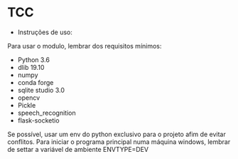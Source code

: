 # TCC
- Instruções de uso:

Para usar o modulo, lembrar dos requisitos mínimos:

- Python 3.6
- dlib 19.10
- numpy
- conda forge
- sqlite studio 3.0
- opencv
- Pickle
- speech_recognition
- flask-socketio

Se possível, usar um env do python exclusivo para o projeto afim de evitar conflitos.
Para iniciar o programa principal numa máquina windows, lembrar de settar a variável de ambiente ENVTYPE=DEV

